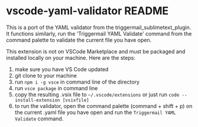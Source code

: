 # vscode-yaml-validator README

This is a port of the YAML validator from the triggermail_sublimetext_plugin. It functions similarly, run the 'Triggermail YAML Validate' command from the command palette to validate the current file you have open.

This extension is not on VSCode Marketplace and must be packaged and installed locally on your machine. Here are the steps:

1. make sure you have VS Code updated
2. git clone to your machine
3. run `npm i -g vsce` in command line of the directory
4. run `vsce package` in command line
5. copy the resulting .vsix file to `~/.vscode/extensions` or just run `code --install-extension [vsixfile]`
6. to run the validator, open the command palette (command + shift + p) on the current .yaml file you have open and run the `Triggermail YAML Validate` command.
